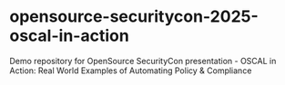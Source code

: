 # opensource-securitycon-2025-oscal-in-action
Demo repository for OpenSource SecurityCon presentation - OSCAL in Action: Real World Examples of Automating Policy &amp; Compliance
